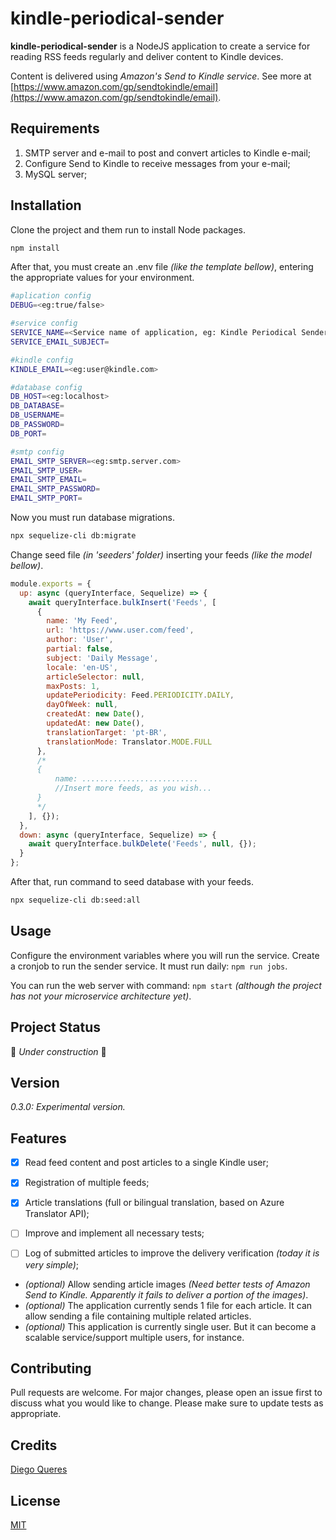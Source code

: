 # kindle-periodical-sender

**kindle-periodical-sender** is a NodeJS application to create a service for reading RSS feeds regularly and deliver content to Kindle devices. 

Content is delivered using _Amazon&#39;s Send to Kindle service_. See more at [https://www.amazon.com/gp/sendtokindle/email](https://www.amazon.com/gp/sendtokindle/email).


## Requirements
1. SMTP server and e-mail to post and convert articles to Kindle e-mail;
2. Configure Send to Kindle to receive messages from your e-mail;
3. MySQL server;


## Installation
Clone the project and them run to install Node packages.
```bash
npm install
```

After that, you must create an .env file _(like the template bellow)_, entering the appropriate values for your environment.
```bash
#aplication config
DEBUG=<eg:true/false>

#service config
SERVICE_NAME=<Service name of application, eg: Kindle Periodical Sender>
SERVICE_EMAIL_SUBJECT=

#kindle config
KINDLE_EMAIL=<eg:user@kindle.com>

#database config
DB_HOST=<eg:localhost>
DB_DATABASE=
DB_USERNAME=
DB_PASSWORD=
DB_PORT=

#smtp config
EMAIL_SMTP_SERVER=<eg:smtp.server.com>
EMAIL_SMTP_USER=
EMAIL_SMTP_EMAIL=
EMAIL_SMTP_PASSWORD=
EMAIL_SMTP_PORT=
```

Now you must run database migrations.
```bash
npx sequelize-cli db:migrate
```

Change seed file _(in &#39;seeders&#39; folder)_ inserting your feeds _(like the model bellow)_.
```javascript
module.exports = {
  up: async (queryInterface, Sequelize) => {
    await queryInterface.bulkInsert('Feeds', [
      {
        name: 'My Feed',
        url: 'https://www.user.com/feed',
        author: 'User',
        partial: false,
        subject: 'Daily Message',
        locale: 'en-US',
        articleSelector: null,
        maxPosts: 1,
        updatePeriodicity: Feed.PERIODICITY.DAILY,
        dayOfWeek: null,
        createdAt: new Date(),
        updatedAt: new Date(),
        translationTarget: 'pt-BR',
        translationMode: Translator.MODE.FULL
      },
      /*
      {   
          name: ..........................
          //Insert more feeds, as you wish...
      }
      */
    ], {});   
  },
  down: async (queryInterface, Sequelize) => {
    await queryInterface.bulkDelete('Feeds', null, {});
  }
};
```

After that, run command to seed database with your feeds.
```bash
npx sequelize-cli db:seed:all
```

## Usage
Configure the environment variables where you will run the service. Create a cronjob to run the sender service. It must run daily: `npm run jobs`.

You can run the web server with command: `npm start` _(although the project has not your microservice architecture yet)_.

## Project Status
🚀 _Under construction_ 🚧

## Version
_0.3.0: Experimental version._

## Features
- [x] Read feed content and post articles to a single Kindle user;
- [x] Registration of multiple feeds;
- [x] Article translations (full or bilingual translation, based on Azure Translator API);
- [ ] Improve and implement all necessary tests;
- [ ] Log of submitted articles to improve the delivery verification _(today it is very simple)_;


- _(optional)_ Allow sending article images _(Need better tests of Amazon Send to Kindle. Apparently it fails to deliver a portion of the images)_.
- _(optional)_ The application currently sends 1 file for each article. It can allow sending a file containing multiple related articles.
-  _(optional)_ This application is currently single user. But it can become a scalable service/support multiple users, for instance.

## Contributing
Pull requests are welcome. For major changes, please open an issue first to discuss what you would like to change.
Please make sure to update tests as appropriate.

## Credits
[Diego Queres](https://github.com/diegoqueres)

## License
[MIT](https://choosealicense.com/licenses/mit/)
